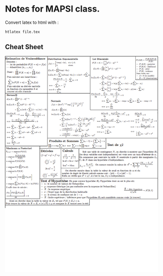 # Notes for MAPSI class.

Convert latex to html with : 
```bash
htlatex file.tex
```

## Cheat Sheet

![fiche mapsi](./FICHE-MAPSI.png)

